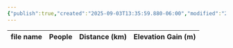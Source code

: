 ```yaml
---
{"publish":true,"created":"2025-09-03T13:35:59.880-06:00","modified":"2025-09-03T14:48:49.501-06:00","published":"2025-09-03T14:48:49.501-06:00","tags":["route"],"cssclasses":"","elevation":null,"region":"Skoki","location":null,"DWYT":"Outstanding","Kane":null,"completed":true}
---
```



| file name | People | Distance (km) | Elevation Gain (m) |
| --------- | ------ | ------------- | ------------------ |